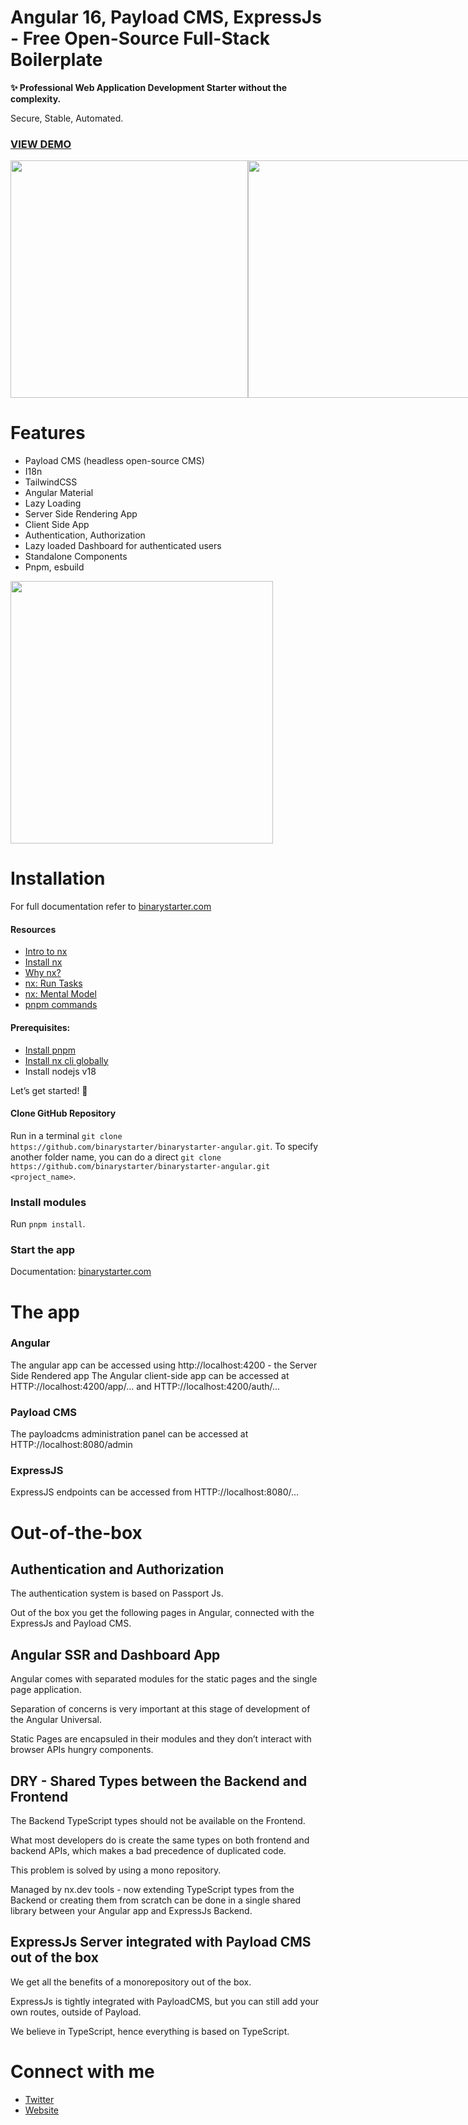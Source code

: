 # Angular 16, Payload CMS, ExpressJs - Free Open-Source Full-Stack Boilerplate

**✨ Professional Web Application Development Starter without the complexity.**

Secure, Stable, Automated.

### **[VIEW DEMO](https://binarystarter.com/s/angular)**

<div style="display: flex; flex-direction: row; justify-content: space-between;">
      <img src="https://binarystarter.com/assets/images/angular/free-architecture-nodejs.png" width="380px" style="width: '100%'; height: auto;"/>
      <img src="https://binarystarter.com/assets/images/angular/free-architecture-angular.png" width="380px" style="width: '100%'; height: auto;"/>
</div>

# Features

- Payload CMS (headless open-source CMS)
- I18n
- TailwindCSS
- Angular Material
- Lazy Loading
- Server Side Rendering App
- Client Side App
- Authentication, Authorization
- Lazy loaded Dashboard for authenticated users
- Standalone Components
- Pnpm, esbuild

<img src="https://binarystarter.com/assets/images/angular/dashboard-payload.png" width="420px"/>

# Installation

For full documentation refer to [binarystarter.com](https://binarystarter.com/s/documentation)

#### Resources

- [Intro to nx](https://nx.dev/getting-started/intro)
- [Install nx](https://nx.dev/getting-started/installation)
- [Why nx?](https://nx.dev/getting-started/why-nx)
- [nx: Run Tasks](https://nx.dev/core-features/run-tasks)
- [nx: Mental Model](https://nx.dev/concepts/mental-model)
- [pnpm commands](https://github.com/nvm-sh/nvm#usage)

#### Prerequisites:

- [Install pnpm](https://pnpm.io/installation)
- [Install nx cli globally](https://nx.dev/getting-started/installation#installing-nx-globally)
- Install nodejs v18

Let’s get started! 🚀

#### Clone GitHub Repository

Run in a terminal `git clone https://github.com/binarystarter/binarystarter-angular.git`. To specify another folder name, you can do a direct `git clone https://github.com/binarystarter/binarystarter-angular.git <project_name>`.

### Install modules

Run `pnpm install`.

### Start the app

Documentation: [binarystarter.com](https://binarystarter.com/s/documentation)

# The app

### Angular

The angular app can be accessed using http://localhost:4200 - the Server Side Rendered app
The Angular client-side app can be accessed at HTTP://localhost:4200/app/... and HTTP://localhost:4200/auth/...

### Payload CMS

The payloadcms administration panel can be accessed at HTTP://localhost:8080/admin

### ExpressJS

ExpressJS endpoints can be accessed from HTTP://localhost:8080/...

# Out-of-the-box

## Authentication and Authorization

The authentication system is based on Passport Js.

Out of the box you get the following pages in Angular, connected with the ExpressJs and Payload CMS.

## Angular SSR and Dashboard App

Angular comes with separated modules for the static pages and the single page application.

Separation of concerns is very important at this stage of development of the Angular Universal.

Static Pages are encapsuled in their modules and they don’t interact with browser APIs hungry components.

## DRY - Shared Types between the Backend and Frontend

The Backend TypeScript types should not be available on the Frontend.

What most developers do is create the same types on both frontend and backend APIs, which makes a bad precedence of duplicated code.

This problem is solved by using a mono repository.

Managed by nx.dev tools - now extending TypeScript types from the Backend or creating them from scratch can be done in a single shared library between your Angular app and ExpressJs Backend.

## ExpressJs Server integrated with Payload CMS out of the box

We get all the benefits of a monorepository out of the box.

ExpressJs is tightly integrated with PayloadCMS, but you can still add your own routes, outside of Payload.

We believe in TypeScript, hence everything is based on TypeScript.

# Connect with me

- [Twitter](https://twitter.com/florinmtsc)
- [Website](https://binarycentrum.com/)

